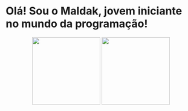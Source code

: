 # Olá! Sou o Maldak, jovem iniciante no mundo da programação!


<div align="center">
<img height="180em" src="https://github-readme-stats.vercel.app/api?username=Maldaak&show_icons=true&theme=dracula&border_radius=20">
<img height="180em" src="https://github-readme-stats.vercel.app/api/top-langs/?username=Maldaak&layout=compact&theme=dracula&border_radius=20">
</div>
